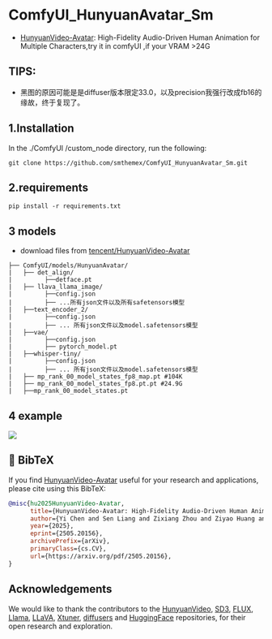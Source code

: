 # ComfyUI_HunyuanAvatar_Sm
* [HunyuanVideo-Avatar](https://github.com/Tencent-Hunyuan/HunyuanVideo-Avatar): High-Fidelity Audio-Driven Human Animation for Multiple Characters,try it in comfyUI ,if your VRAM >24G

TIPS:
-----
* 黑图的原因可能是是diffuser版本限定33.0，以及precision我强行改成fb16的缘故，终于复现了。


1.Installation  
-----
In the ./ComfyUI /custom_node directory, run the following:   
```
git clone https://github.com/smthemex/ComfyUI_HunyuanAvatar_Sm.git
```  
  
2.requirements  
----
```
pip install -r requirements.txt
```

3 models 
----
* download files from [tencent/HunyuanVideo-Avatar](https://huggingface.co/tencent/HunyuanVideo-Avatar) 
```
├── ComfyUI/models/HunyuanAvatar/
|   ├── det_align/
|         ├──detface.pt
|   ├── llava_llama_image/
|         ├──config.json
|         ├── ...所有json文件以及所有safetensors模型
|   ├──text_encoder_2/
|         ├──config.json
|         ├── ... 所有json文件以及model.safetensors模型
|   ├──vae/
|         ├──config.json
|         ├── pytorch_model.pt
|   ├──whisper-tiny/
|         ├──config.json
|         ├── ... 所有json文件以及model.safetensors模型
|   ├── mp_rank_00_model_states_fp8_map.pt #104K
|   ├── mp_rank_00_model_states_fp8.pt.pt #24.9G
|   ├──mp_rank_00_model_states.pt
```
4 example
----
![](https://github.com/smthemex/ComfyUI_HunyuanAvatar_Sm/blob/main/example_workflows/example.png)

## 🔗 BibTeX

If you find [HunyuanVideo-Avatar](https://arxiv.org/pdf/2505.20156) useful for your research and applications, please cite using this BibTeX:

```BibTeX
@misc{hu2025HunyuanVideo-Avatar,
      title={HunyuanVideo-Avatar: High-Fidelity Audio-Driven Human Animation for Multiple Characters}, 
      author={Yi Chen and Sen Liang and Zixiang Zhou and Ziyao Huang and Yifeng Ma and Junshu Tang and Qin Lin and Yuan Zhou and Qinglin Lu},
      year={2025},
      eprint={2505.20156},
      archivePrefix={arXiv},
      primaryClass={cs.CV},
      url={https://arxiv.org/pdf/2505.20156}, 
}
```

## Acknowledgements

We would like to thank the contributors to the [HunyuanVideo](https://github.com/Tencent/HunyuanVideo), [SD3](https://huggingface.co/stabilityai/stable-diffusion-3-medium), [FLUX](https://github.com/black-forest-labs/flux), [Llama](https://github.com/meta-llama/llama), [LLaVA](https://github.com/haotian-liu/LLaVA), [Xtuner](https://github.com/InternLM/xtuner), [diffusers](https://github.com/huggingface/diffusers) and [HuggingFace](https://huggingface.co) repositories, for their open research and exploration. 
